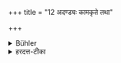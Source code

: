 +++
title = "12 अदण्ड्यः कामकृते तथा"

+++

<details><summary>Bühler</summary>

12. He who takes intentionally food when he is in danger of his life shall not be punished.
</details>

<details><summary>हरदत्त-टीका</summary>

## सूत्रम्
अदण्ड्यः कामकृते तथा प्राणसंशये भोजनमाददानः ॥१३॥  
## टिप्पनी
तथाशब्दस्य भोजनमित्यनेन सम्बन्धः । प्राणसंशयदशायामेधोदकादेरादाने कामकृतेऽप्यदण्ड्यः । तथा भोजनमप्याददानः प्राणसंशये न दण्ड्य इति ॥ १३ ॥
</details>
